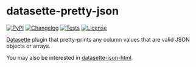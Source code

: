 # datasette-pretty-json

[![PyPI](https://img.shields.io/pypi/v/datasette-pretty-json.svg)](https://pypi.org/project/datasette-pretty-json/)
[![Changelog](https://img.shields.io/github/v/release/simonw/datasette-pretty-json?include_prereleases&label=changelog)](https://github.com/simonw/datasette-pretty-json/releases)
[![Tests](https://github.com/simonw/datasette-pretty-json/workflows/Test/badge.svg)](https://github.com/simonw/datasette-pretty-json/actions?query=workflow%3ATest)
[![License](https://img.shields.io/badge/license-Apache%202.0-blue.svg)](https://github.com/simonw/datasette-pretty-json/blob/main/LICENSE)


[Datasette](https://github.com/simonw/datasette) plugin that pretty-prints any column values that are valid JSON objects or arrays.

You may also be interested in [datasette-json-html](https://github.com/simonw/datasette-json-html).

